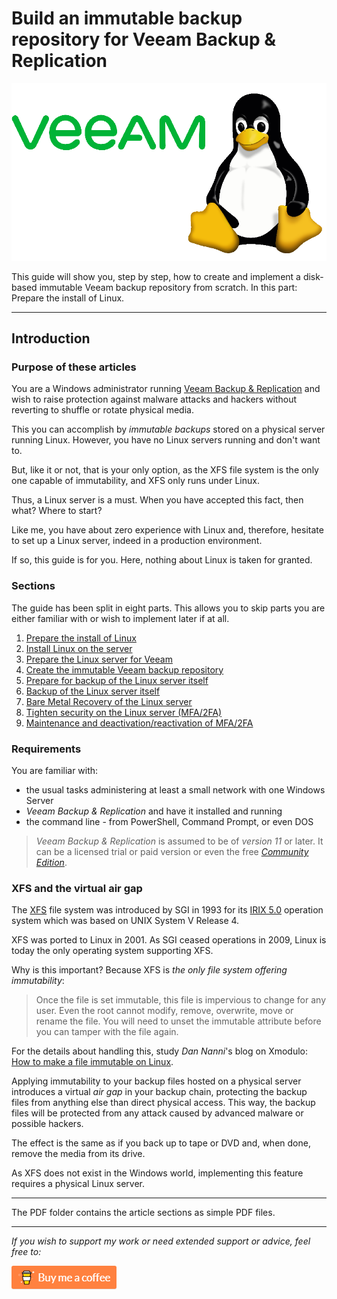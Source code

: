# Build an immutable backup repository for Veeam Backup & Replication

![Title](images/EE-title-veeam-linux.png)

This guide will show you, step by step, how to create and implement a disk-based immutable Veeam backup repository from scratch. In this part: Prepare the install of Linux.

---
## Introduction

### Purpose of these articles

You are a Windows administrator running [Veeam Backup & Replication](https://www.veeam.com/vm-backup-recovery-replication-software.html) and wish to raise protection against malware attacks and hackers without reverting to shuffle or rotate physical media.

This you can accomplish by *immutable backups* stored on a physical server running Linux.
However, you have no Linux servers running and don't want to.

But, like it or not, that is your only option, as the XFS file system is the only one capable of immutability, and XFS only runs under Linux.

Thus, a Linux server is a must. When you have accepted this fact, then what? Where to start?

Like me, you have about zero experience with Linux and, therefore, hesitate to set up a Linux server, indeed in a production environment.

If so, this guide is for you. Here, nothing about Linux is taken for granted.

### Sections

The guide has been split in eight parts. This allows you to skip parts you are either familiar with or wish to implement later if at all.

1. [Prepare the install of Linux](https://github.com/GustavBrock/Veeam.Linux/blob/main/Linux%20Repository%201.md)
2. [Install Linux on the server](https://github.com/GustavBrock/Veeam.Linux/blob/main/Linux%20Repository%202.md)
3. [Prepare the Linux server for Veeam](https://github.com/GustavBrock/Veeam.Linux/blob/main/Linux%20Repository%203.md)
4. [Create the immutable Veeam backup repository](https://github.com/GustavBrock/Veeam.Linux/blob/main/Linux%20Repository%204.md)
5. [Prepare for backup of the Linux server itself](https://github.com/GustavBrock/Veeam.Linux/blob/main/Linux%20Repository%205.md)
6. [Backup of the Linux server itself](https://github.com/GustavBrock/Veeam.Linux/blob/main/Linux%20Repository%206.md)
7. [Bare Metal Recovery of the Linux server](https://github.com/GustavBrock/Veeam.Linux/blob/main/Linux%20Repository%207.md)
8. [Tighten security on the Linux server (MFA/2FA)](https://github.com/GustavBrock/Veeam.Linux/blob/main/Linux%20Repository%208.md)
9. [Maintenance and deactivation/reactivation of MFA/2FA](https://github.com/GustavBrock/Veeam.Linux/blob/main/Linux%20Repository%209.md)

### Requirements

You are familiar with:

- the usual tasks administering at least a small network with one Windows Server
- *Veeam Backup & Replication* and have it installed and running
- the command line - from PowerShell, Command Prompt, or even DOS

> *Veeam Backup & Replication* is assumed to be of *version 11* or later.
> It can be a licensed trial or paid version or even the free [*Community Edition*](https://www.veeam.com/virtual-machine-backup-solution-free.html).

### XFS and the virtual air gap

The [XFS](https://en.wikipedia.org/wiki/XFS) file system was introduced by SGI in 1993 for its [IRIX 5.0](https://en.wikipedia.org/wiki/IRIX) operation system which was based on UNIX System V Release 4.

XFS was ported to Linux in 2001. As SGI ceased operations in 2009, Linux is today the only operating system supporting XFS.

Why is this important? Because XFS is *the only file system offering immutability*:
> Once the file is set immutable, this file is impervious to change for any user. Even the root cannot modify, remove, overwrite, move or rename the file. You will need to unset the immutable attribute before you can tamper with the file again.

For the details about handling this, study *Dan Nanni*'s blog on Xmodulo: [How to make a file immutable on Linux](https://www.xmodulo.com/make-file-immutable-linux.html).

Applying immutability to your backup files hosted on a physical server introduces a virtual *air gap* in your backup chain, protecting the backup files from anything else than direct physical access. This way, the backup files will be protected from any attack caused by advanced malware or possible hackers.

The effect is the same as if you back up to tape or DVD and, when done, remove the media from its drive.

As XFS does not exist in the Windows world, implementing this feature requires a physical Linux server.

---
The PDF folder contains the article sections as simple PDF files.

---

*If you wish to support my work or need extended support or advice, feel free to:*

[<img src="https://raw.githubusercontent.com/GustavBrock/Veeam.Linux/master/images/BuyMeACoffee.png">](https://www.buymeacoffee.com/gustav/)
